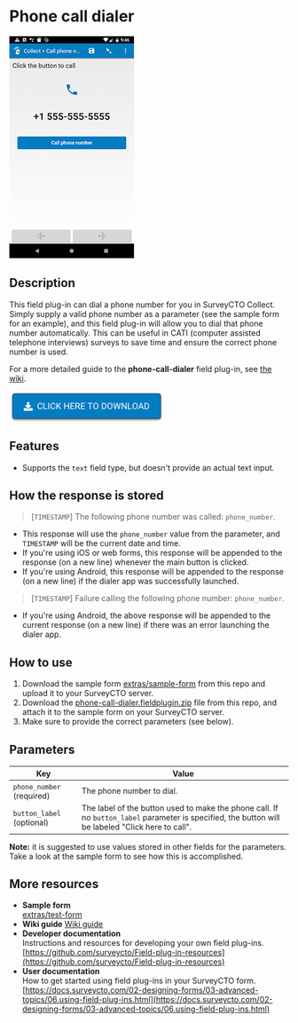 # Phone call dialer

![](extras/phone-call-dialer.jpg)

## Description

This field plug-in can dial a phone number for you in SurveyCTO Collect. Simply supply a valid phone number as a parameter (see the sample form for an example), and this field plug-in will allow you to dial that phone number automatically. This can be useful in CATI (computer assisted telephone interviews) surveys to save time and ensure the correct phone number is used.

For a more detailed guide to the **phone-call-dialer** field plug-in, see [the wiki](https://github.com/surveycto/phone-call-dialer/wiki/Guide-to-the-%22phone-call-dialer%22-field-plug-in).

[![Download now](extras/download-button.png)](https://github.com/surveycto/phone-call-dialer/raw/master/phone-call-dialer.fieldplugin.zip)

## Features

* Supports the `text` field type, but doesn't provide an actual text input.

## How the response is stored

> [`TIMESTAMP`] The following phone number was called:  `phone_number`.

* This response will use the `phone_number` value from the parameter, and `TIMESTAMP` will be the current date and time.
* If you're using iOS or web forms, this response will be appended to the response (on a new line) whenever the main button is clicked.
* If you're using Android, this response will be appended to the response (on a new line) if the dialer app was successfully launched.

> [`TIMESTAMP`] Failure calling the following phone number: `phone_number`.

* If you're using Android, the above response will be appended to the current response (on a new line) if there was an error launching the dialer app.

## How to use

1. Download the sample form [extras/sample-form](https://github.com/surveycto/phone-call-dialer/raw/master/extras/sample-form/Phone%20call%20dialer.xlsx) from this repo and upload it to your SurveyCTO server.
1. Download the [phone-call-dialer.fieldplugin.zip](https://github.com/surveycto/phone-call-dialer/raw/master/phone-call-dialer.fieldplugin.zip) file from this repo, and attach it to the sample form on your SurveyCTO server.
1. Make sure to provide the correct parameters (see below).

## Parameters

| Key | Value |
| --- | --- |
| `phone_number` (required) | The phone number to dial. |
| `button_label` (optional) | The label of the button used to make the phone call. If no `button_label` parameter is specified, the button will be labeled "Click here to call". |

**Note:** it is suggested to use values stored in other fields for the parameters. Take a look at the sample form to see how this is accomplished.

## More resources

* **Sample form**  
[extras/test-form](https://github.com/surveycto/phone-call-dialer/raw/master/extras/sample-form/Phone%20call%20dialer.xlsx)
* **Wiki guide**
[Wiki guide](https://github.com/surveycto/phone-call-dialer/wiki/Guide-to-the-%22phone-call-dialer%22-field-plug-in)
* **Developer documentation**  
Instructions and resources for developing your own field plug-ins.  
[https://github.com/surveycto/Field-plug-in-resources](https://github.com/surveycto/Field-plug-in-resources)
* **User documentation**  
How to get started using field plug-ins in your SurveyCTO form.  
[https://docs.surveycto.com/02-designing-forms/03-advanced-topics/06.using-field-plug-ins.html](https://docs.surveycto.com/02-designing-forms/03-advanced-topics/06.using-field-plug-ins.html)

